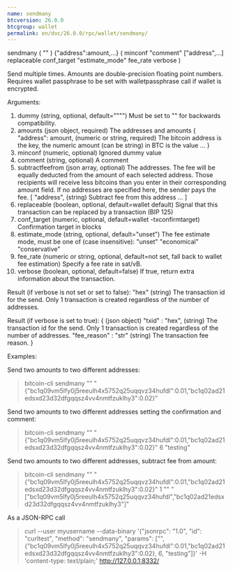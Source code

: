 ```yaml
---
name: sendmany
btcversion: 26.0.0
btcgroup: wallet
permalink: en/doc/26.0.0/rpc/wallet/sendmany/
---
```


sendmany ( "" ) {"address":amount,...} ( minconf "comment" ["address",...] replaceable conf_target "estimate_mode" fee_rate verbose )

Send multiple times. Amounts are double-precision floating point numbers.
Requires wallet passphrase to be set with walletpassphrase call if wallet is encrypted.

Arguments:
1. dummy                     (string, optional, default="\"\"") Must be set to "" for backwards compatibility.
2. amounts                   (json object, required) The addresses and amounts
     {
       "address": amount,    (numeric or string, required) The bitcoin address is the key, the numeric amount (can be string) in BTC is the value
       ...
     }
3. minconf                   (numeric, optional) Ignored dummy value
4. comment                   (string, optional) A comment
5. subtractfeefrom           (json array, optional) The addresses.
                             The fee will be equally deducted from the amount of each selected address.
                             Those recipients will receive less bitcoins than you enter in their corresponding amount field.
                             If no addresses are specified here, the sender pays the fee.
     [
       "address",            (string) Subtract fee from this address
       ...
     ]
6. replaceable               (boolean, optional, default=wallet default) Signal that this transaction can be replaced by a transaction (BIP 125)
7. conf_target               (numeric, optional, default=wallet -txconfirmtarget) Confirmation target in blocks
8. estimate_mode             (string, optional, default="unset") The fee estimate mode, must be one of (case insensitive):
                             "unset"
                             "economical"
                             "conservative"
9. fee_rate                  (numeric or string, optional, default=not set, fall back to wallet fee estimation) Specify a fee rate in sat/vB.
10. verbose                  (boolean, optional, default=false) If true, return extra information about the transaction.

Result (if verbose is not set or set to false):
"hex"    (string) The transaction id for the send. Only 1 transaction is created regardless of
         the number of addresses.

Result (if verbose is set to true):
{                          (json object)
  "txid" : "hex",          (string) The transaction id for the send. Only 1 transaction is created regardless of
                           the number of addresses.
  "fee_reason" : "str"     (string) The transaction fee reason.
}

Examples:

Send two amounts to two different addresses:
> bitcoin-cli sendmany "" "{\"bc1q09vm5lfy0j5reeulh4x5752q25uqqvz34hufdl\":0.01,\"bc1q02ad21edsxd23d32dfgqqsz4vv4nmtfzuklhy3\":0.02}"

Send two amounts to two different addresses setting the confirmation and comment:
> bitcoin-cli sendmany "" "{\"bc1q09vm5lfy0j5reeulh4x5752q25uqqvz34hufdl\":0.01,\"bc1q02ad21edsxd23d32dfgqqsz4vv4nmtfzuklhy3\":0.02}" 6 "testing"

Send two amounts to two different addresses, subtract fee from amount:
> bitcoin-cli sendmany "" "{\"bc1q09vm5lfy0j5reeulh4x5752q25uqqvz34hufdl\":0.01,\"bc1q02ad21edsxd23d32dfgqqsz4vv4nmtfzuklhy3\":0.02}" 1 "" "[\"bc1q09vm5lfy0j5reeulh4x5752q25uqqvz34hufdl\",\"bc1q02ad21edsxd23d32dfgqqsz4vv4nmtfzuklhy3\"]"

As a JSON-RPC call
> curl --user myusername --data-binary '{"jsonrpc": "1.0", "id": "curltest", "method": "sendmany", "params": ["", {"bc1q09vm5lfy0j5reeulh4x5752q25uqqvz34hufdl":0.01,"bc1q02ad21edsxd23d32dfgqqsz4vv4nmtfzuklhy3":0.02}, 6, "testing"]}' -H 'content-type: text/plain;' http://127.0.0.1:8332/


